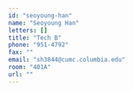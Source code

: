 ```yaml
---
id: "seoyoung-han"
name: "Seoyoung Han"
letters: []
title: "Tech B"
phone: "951-4792"
fax: ""
email: "sh3844@cumc.columbia.edu"
room: "401A"
url: ""
---
```

